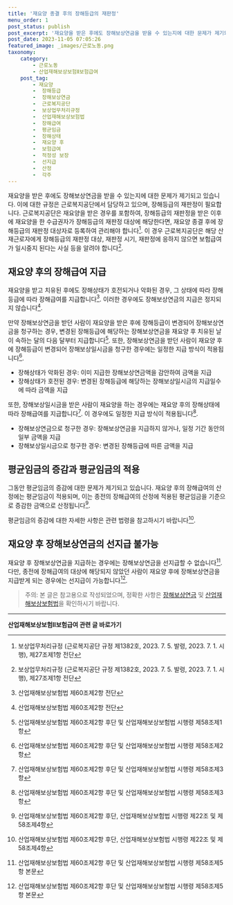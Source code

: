 ```yaml
---
title: '재요양 종결 후의 장해등급의 재판정'
menu_order: 1
post_status: publish
post_excerpt: '재요양을 받은 후에도 장해보상연금을 받을 수 있는지에 대한 문제가 제기되고 있습니다. 이에 대한 규정은 근로복지공단에서 담당하고 있으며, 장해등급의 재판정이 필요합니다. 근로복지공단은 재요양을 받은 경우를 포함하여, 장해등급의 재판정을 받은 이후에 재요양을 한 수급권자가 장해등급의 재판정 대상에 해당한다면, 재요양 종결 후에 장해등급의 재판정 대상자로 등록하여 관리해야 합니다  1 . 이 경우 근로복지공단은 해당 산재근로자에게 장해등급의 재판정 대상, 재판정 시기, 재판정에 응하지 않으면 보험급여가 일시중지 된다는 사실 등을 알려야 합니다  1 .'
post_date: 2023-11-05 07:05:26
featured_image: _images/근로노동.png
taxonomy:
    category:
        - 근로노동
        - 산업재해보상보험Ⅱ보험급여
    post_tag:
        - 재요양
        -  장해등급
        -  장해보상연금
        -  근로복지공단
        -  보상업무처리규정
        -  산업재해보상보험법
        -  장해급여
        -  평균임금
        -  장해상태
        -  재요양 후
        -  보험급여
        -  적정성 보장
        -  선지급
        -  산정
        -  각주
---
```


재요양을 받은 후에도 장해보상연금을 받을 수 있는지에 대한 문제가 제기되고 있습니다. 이에 대한 규정은 근로복지공단에서 담당하고 있으며, 장해등급의 재판정이 필요합니다. 근로복지공단은 재요양을 받은 경우를 포함하여, 장해등급의 재판정을 받은 이후에 재요양을 한 수급권자가 장해등급의 재판정 대상에 해당한다면, 재요양 종결 후에 장해등급의 재판정 대상자로 등록하여 관리해야 합니다[^1]. 이 경우 근로복지공단은 해당 산재근로자에게 장해등급의 재판정 대상, 재판정 시기, 재판정에 응하지 않으면 보험급여가 일시중지 된다는 사실 등을 알려야 합니다[^1].

## 재요양 후의 장해급여 지급

재요양을 받고 치유된 후에도 장해상태가 호전되거나 악화된 경우, 그 상태에 따라 장해등급에 따라 장해급여를 지급합니다[^2]. 이러한 경우에도 장해보상연금의 지급은 정지되지 않습니다[^2].

만약 장해보상연금을 받던 사람이 재요양을 받은 후에 장해등급이 변경되어 장해보상연금을 청구하는 경우, 변경된 장해등급에 해당하는 장해보상연금을 재요양 후 치유된 날이 속하는 달의 다음 달부터 지급합니다[^3]. 또한, 장해보상연금을 받던 사람이 재요양 후에 장해등급이 변경되어 장해보상일시금을 청구한 경우에는 일정한 지급 방식이 적용됩니다[^4].

- 장해상태가 악화된 경우: 이미 지급한 장해보상연금액을 감안하여 금액을 지급
- 장해상태가 호전된 경우: 변경된 장해등급에 해당하는 장해보상일시금의 지급일수에 따라 금액을 지급

또한, 장해보상일시금을 받은 사람이 재요양을 하는 경우에는 재요양 후의 장해상태에 따라 장해급여를 지급합니다[^5]. 이 경우에도 일정한 지급 방식이 적용됩니다[^5].

- 장해보상연금으로 청구한 경우: 장해보상연금을 지급하지 않거나, 일정 기간 동안의 일부 금액을 지급
- 장해보상일시금으로 청구한 경우: 변경된 장해등급에 따른 금액을 지급

## 평균임금의 증감과 평균임금의 적용

그동안 평균임금의 증감에 대한 문제가 제기되고 있습니다. 재요양 후의 장해급여의 산정에는 평균임금이 적용되며, 이는 종전의 장해급여의 산정에 적용된 평균임금을 기준으로 증감한 금액으로 산정됩니다[^6].

평균임금의 증감에 대한 자세한 사항은 관련 법령을 참고하시기 바랍니다[^6].

## 재요양 후 장해보상연금의 선지급 불가능

재요양 후 장해보상연금을 지급하는 경우에는 장해보상연금을 선지급할 수 없습니다[^7]. 다만, 종전에 장해급여의 대상에 해당되지 않았던 사람이 재요양 후에 장해보상연금을 지급받게 되는 경우에는 선지급이 가능합니다[^7].

[장해보상연금]: https://example.com/장해보상연금
[산업재해보상보험법]: https://example.com/산업재해보상보험법

> 주의: 본 글은 참고용으로 작성되었으며, 정확한 사항은 [장해보상연금] 및 [산업재해보상보험법]을 확인하시기 바랍니다.

[^1]: 보상업무처리규정 (근로복지공단 규정 제1382호, 2023. 7. 5. 발령, 2023. 7. 1. 시행), 제27조제1항 전단
[^2]: 산업재해보상보험법 제60조제2항 전단
[^3]: 산업재해보상보험법 제60조제2항 후단 및 산업재해보상보험법 시행령 제58조제1항
[^4]: 산업재해보상보험법 제60조제2항 후단 및 산업재해보상보험법 시행령 제58조제2항
[^5]: 산업재해보상보험법 제60조제2항 후단 및 산업재해보상보험법 시행령 제58조제3항
[^6]: 산업재해보상보험법 제60조제2항 후단, 산업재해보상보험법 시행령 제22조 및 제58조제4항
[^7]: 산업재해보상보험법 제60조제2항 후단 및 산업재해보상보험법 시행령 제58조제5항 본문
<!-- wp:separator -->
<hr class="wp-block-separator has-alpha-channel-opacity"/>
<!-- /wp:separator -->

<!-- wp:group {"backgroundColor":"base","layout":{"type":"constrained"}} -->
<div class="wp-block-group has-base-background-color has-background"><!-- wp:paragraph {"align":"center","fontSize":"medium"} -->
<p class="has-text-align-center has-large-font-size"><strong>산업재해보상보험Ⅱ보험급여 관련 글 바로가기</strong></p>
<!-- /wp:paragraph -->


<!-- wp:latest-posts
{"categories":[{"id":10872,"count":19,"description":"","link":"https://uknowlaw.com/category/%ec%82%b0%ec%97%85%ec%9e%ac%ed%95%b4%eb%b3%b4%ec%83%81%eb%b3%b4%ed%97%98%e2%85%b1%eb%b3%b4%ed%97%98%ea%b8%89%ec%97%ac/","name":"산업재해보상보험Ⅱ보험급여","slug":"산업재해보상보험Ⅱ보험급여","taxonomy":"category","parent":0,"meta":[],"_links":{"self":[{"href":"https://uknowlaw.com/wp-json/wp/v2/categories/10872"}],"collection":[{"href":"https://uknowlaw.com/wp-json/wp/v2/categories"}],"about":[{"href":"https://uknowlaw.com/wp-json/wp/v2/taxonomies/category"}],"wp:post_type":[{"href":"https://uknowlaw.com/wp-json/wp/v2/posts?categories=10872"}],"curies":[{"name":"wp","href":"https://api.w.org/{rel}","templated":true}]}}],"postsToShow":100,"excerptLength":28,"postLayout":"grid","columns":2,"featuredImageAlign":"left","featuredImageSizeSlug":"large","fontSize":"small"} /--></div>
<!-- /wp:group -->